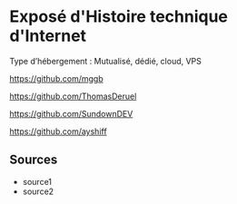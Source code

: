 # Exposé d'Histoire technique d'Internet
Type d’hébergement : Mutualisé, dédié, cloud, VPS

https://github.com/mggb

https://github.com/ThomasDeruel

https://github.com/SundownDEV

https://github.com/ayshiff

## Sources
* source1
* source2
